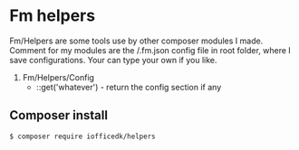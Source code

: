 # Fm helpers
Fm/Helpers are some tools use by other composer modules I made. Comment for my modules are the /.fm.json config file in root folder, where I save configurations. Your can type your own if you like. 

1. Fm/Helpers/Config
    - ::get('whatever') - return the config section if any

## Composer install
```sh
$ composer require iofficedk/helpers
```




